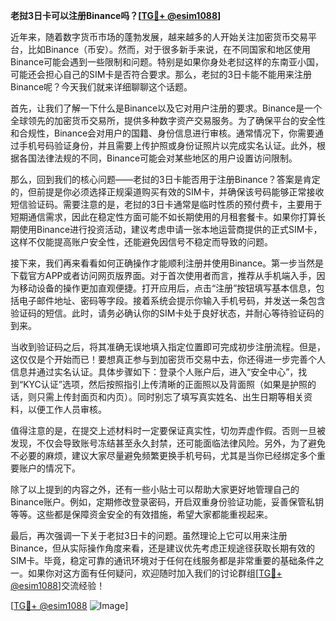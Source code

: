 **老挝3日卡可以注册Binance吗？[[TG💪+ @esim1088](https://t.me/s/esim1088)]**

近年来，随着数字货币市场的蓬勃发展，越来越多的人开始关注加密货币交易平台，比如Binance（币安）。然而，对于很多新手来说，在不同国家和地区使用Binance可能会遇到一些限制和问题。特别是如果你身处老挝这样的东南亚小国，可能还会担心自己的SIM卡是否符合要求。那么，老挝的3日卡能不能用来注册Binance呢？今天我们就来详细聊聊这个话题。

首先，让我们了解一下什么是Binance以及它对用户注册的要求。Binance是一个全球领先的加密货币交易所，提供多种数字资产交易服务。为了确保平台的安全性和合规性，Binance会对用户的国籍、身份信息进行审核。通常情况下，你需要通过手机号码验证身份，并且需要上传护照或身份证照片以完成实名认证。此外，根据各国法律法规的不同，Binance可能会对某些地区的用户设置访问限制。

那么，回到我们的核心问题——老挝的3日卡能否用于注册Binance？答案是肯定的，但前提是你必须选择正规渠道购买有效的SIM卡，并确保该号码能够正常接收短信验证码。需要注意的是，老挝的3日卡通常是临时性质的预付费卡，主要用于短期通信需求，因此在稳定性方面可能不如长期使用的月租套餐卡。如果你打算长期使用Binance进行投资活动，建议考虑申请一张本地运营商提供的正式SIM卡，这样不仅能提高账户安全性，还能避免因信号不稳定而导致的问题。

接下来，我们再来看看如何正确操作才能顺利注册并使用Binance。第一步当然是下载官方APP或者访问网页版界面。对于首次使用者而言，推荐从手机端入手，因为移动设备的操作更加直观便捷。打开应用后，点击“注册”按钮填写基本信息，包括电子邮件地址、密码等字段。接着系统会提示你输入手机号码，并发送一条包含验证码的短信。此时，请务必确认你的SIM卡处于良好状态，并耐心等待验证码的到来。

当收到验证码之后，将其准确无误地填入指定位置即可完成初步注册流程。但是，这仅仅是个开始而已！要想真正参与到加密货币交易中去，你还得进一步完善个人信息并通过实名认证。具体步骤如下：登录个人账户后，进入“安全中心”，找到“KYC认证”选项，然后按照指引上传清晰的正面照以及背面照（如果是护照的话，则只需上传封面页和内页）。同时别忘了填写真实姓名、出生日期等相关资料，以便工作人员审核。

值得注意的是，在提交上述材料时一定要保证真实性，切勿弄虚作假。否则一旦被发现，不仅会导致账号冻结甚至永久封禁，还可能面临法律风险。另外，为了避免不必要的麻烦，建议大家尽量避免频繁更换手机号码，尤其是当你已经绑定多个重要账户的情况下。

除了以上提到的内容之外，还有一些小贴士可以帮助大家更好地管理自己的Binance账户。例如，定期修改登录密码，开启双重身份验证功能，妥善保管私钥等等。这些都是保障资金安全的有效措施，希望大家都能重视起来。

最后，再次强调一下关于老挝3日卡的问题。虽然理论上它可以用来注册Binance，但从实际操作角度来看，还是建议优先考虑正规途径获取长期有效的SIM卡。毕竟，稳定可靠的通讯环境对于任何在线服务都是非常重要的基础条件之一。如果你对这方面有任何疑问，欢迎随时加入我们的讨论群组[[TG💪+ @esim1088](https://t.me/s/esim1088)]交流经验！

[[TG💪+ @esim1088](https://t.me/s/esim1088) ![Image](https://i.postimg.cc/4NQfJmqS/Snipaste-2025-05-13-00-14-12.png)]